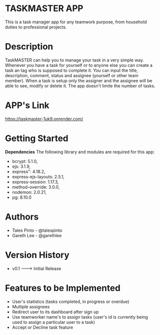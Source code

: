 # TASKMASTER APP
This is a task manager app for any teamwork purpose, from household duties to professional projects.

# Description
TaskMASTER can help you to manage your task in a very simple way.
Whenever you have a task for yourself or to anyone else you can create a task an tag who is supposed to complete it. You can input the title, description, comment, status and assignee (yourself or other team member).
When a task is setup only the assigner and the assignee will be able to see, modify or delete it.
The app doesn't limite the number of tasks.

# APP's Link
https://taskmaster-1uk9.onrender.com/

# Getting Started

**Dependencies**
The following library and modules are required for this app:

 - bcrypt: 5.1.0,
 - ejs: 3.1.9,
 - express": 4.18.2,
 - express-ejs-layouts: 2.5.1,
 - express-session: 1.17.3,
 - method-override: 3.0.0,
 - nodemon: 2.0.21,
 - pg: 8.10.0

# Authors
- Tales Pinto - @talespinto
- Gareth Lee - @garethlee

# Version History
- v0.1 ---> Initial Release

# Features to be Implemented
- User's statistics (tasks completed, in progress or overdue)
- Multiple assignees
- Redirect user to its dashboard after sign up
- Use teamworker name's to assign tasks (user's id is currently being used to assign a particular user to a task)
- Accept or Decline task feature